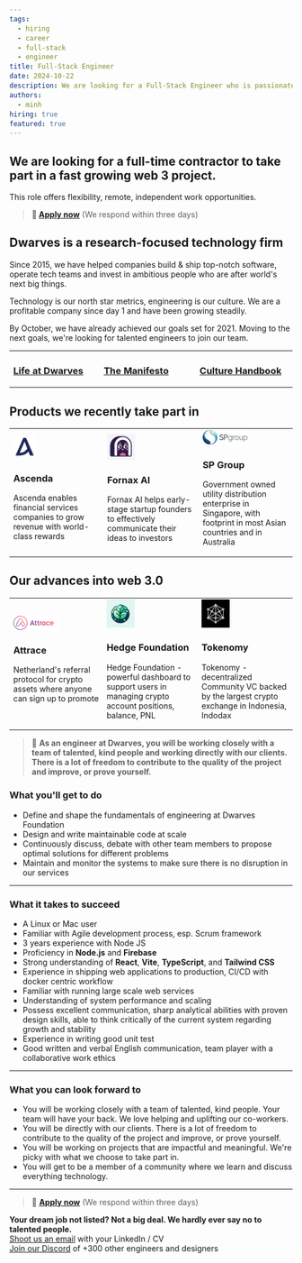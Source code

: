 ```yaml
---
tags:
  - hiring
  - career
  - full-stack
  - engineer
title: Full-Stack Engineer
date: 2024-10-22
description: We are looking for a Full-Stack Engineer who is passionate about building scalable, secure, and efficient web applications. The ideal candidate will have a strong understanding of both frontend and backend technologies, and the ability to work across the entire stack.
authors:
  - minh
hiring: true
featured: true
---
```


## We are looking for a full-time contractor to take part in a fast growing web 3 project. 
This role offers flexibility, remote, independent work opportunities.

> **🤘 [Apply now](mailto:spawn@d.foundation)** (We respond within three days)

## Dwarves is a research-focused technology firm
Since 2015, we have helped companies build & ship top-notch software, operate tech teams and invest in ambitious people who are after world's next big things.

Technology is our north star metrics, engineering is our culture. We are a profitable company since day 1 and have been growing steadily.

By October, we have already achieved our goals set for 2021. Moving to the next goals, we're looking for talented engineers to join our team.

<table>
<tr>
<td width="15%">

### [Life at Dwarves](https://memo.d.foundation/careers/additional-info/life-at-dwarves/)

</td>
<td width="15%">

### [The Manifesto](https://memo.d.foundation/careers/additional-info/the-manifesto/)

</td>
<td width="15%">

### [Culture Handbook](https://memo.d.foundation/careers/additional-info/culture-handbook/)

</td>
</tr>
</table>

## Products we recently take part in

<table>
<tr>
<td width="20%">
<img src="assets/ascenda_logo.jpeg" alt="Ascenda Logo" width=40"/>

### Ascenda
Ascenda enables financial services companies to grow revenue with world-class rewards
</td>
<td width="20%">
<img src="assets/fornaxai_logo.jpg" alt="Fornax AI Logo" width="50"/>

### Fornax AI
Fornax AI helps early-stage startup founders to effectively communicate their ideas to investors
</td>
<td width="20%">
<img src="assets/SP_Group_logo.jpg" alt="SP Group Logo" width="80"/>

### SP Group
Government owned utility distribution enterprise in Singapore, with footprint in most Asian countries and in Australia
</td>
</tr>
</table>

## Our advances into web 3.0

<table>
<tr>
<td width="20%">
<img src="assets/attrace-logo-new.f5166e49.svg" alt="Attrace Logo" width="80"/>

### Attrace
Netherland's referral protocol for crypto assets where anyone can sign up to promote
</td>
<td width="20%">
<img src="assets/Hedge_Bot_Logo_2024-05-24.webp" alt="Hedge Foundation Logo" width="50"/>

### Hedge Foundation
Hedge Foundation - powerful dashboard to support users in managing crypto account positions, balance, PNL
</td>
<td width="20%">
<img src="assets/tokenomy.jpg" alt="Tokenomy Logo" width="50"/>

### Tokenomy
Tokenomy - decentralized Community VC backed by the largest crypto exchange in Indonesia, Indodax
</td>
</tr>
</table> 

> 🤝 **As an engineer at Dwarves, you will be working closely with a team of talented, kind people and working directly with our clients. There is a lot of freedom to contribute to the quality of the project and improve, or prove yourself.**

### What you'll get to do
- Define and shape the fundamentals of engineering at Dwarves Foundation
- Design and write maintainable code at scale
- Continuously discuss, debate with other team members to propose optimal solutions for different problems
- Maintain and monitor the systems to make sure there is no disruption in our services

---
### What it takes to succeed
- A Linux or Mac user
- Familiar with Agile development process, esp. Scrum framework
- 3 years experience with Node JS
- Proficiency in **Node.js** and **Firebase**
- Strong understanding of **React**, **Vite**, **TypeScript**, and **Tailwind CSS**
- Experience in shipping web applications to production, CI/CD with docker centric workflow
- Familiar with running large scale web services
- Understanding of system performance and scaling
- Possess excellent communication, sharp analytical abilities with proven design skills, able to think critically of the current system regarding growth and stability
- Experience in writing good unit test
- Good written and verbal English communication, team player with a collaborative work ethics

---

### What you can look forward to
- You will be working closely with a team of talented, kind people. Your team will have your back. We love helping and uplifting our co-workers.
- You will be directly with our clients. There is a lot of freedom to contribute to the quality of the project and improve, or prove yourself.
- You will be working on projects that are impactful and meaningful. We're picky with what we choose to take part in.
- You will get to be a member of a community where we learn and discuss everything technology.

---

> 🤘 **[Apply now](mailto:spawn@d.foundation)** (We respond within three days)

**Your dream job not listed? Not a big deal. We hardly ever say no to talented people.**\
[Shoot us an email](mailto:spawn@d.foundation) with your LinkedIn / CV\
[Join our Discord](https://discord.gg/dwarvesv) of +300 other engineers and designers
